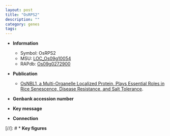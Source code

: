 ```yaml
---
layout: post
title: "OsRPS2"
description: ""
category: genes
tags: 
---
```


* **Information**  
    + Symbol: OsRPS2  
    + MSU: [LOC_Os09g10054](http://rice.plantbiology.msu.edu/cgi-bin/ORF_infopage.cgi?orf=LOC_Os09g10054)  
    + RAPdb: [Os09g0272900](http://rapdb.dna.affrc.go.jp/viewer/gbrowse_details/irgsp1?name=Os09g0272900)  

* **Publication**  
    + [OsNBL1, a Multi-Organelle Localized Protein, Plays Essential Roles in Rice Senescence, Disease Resistance, and Salt Tolerance](N+Y).

* **Genbank accession number**  

* **Key message**  

* **Connection**  

[//]: # * **Key figures**  


